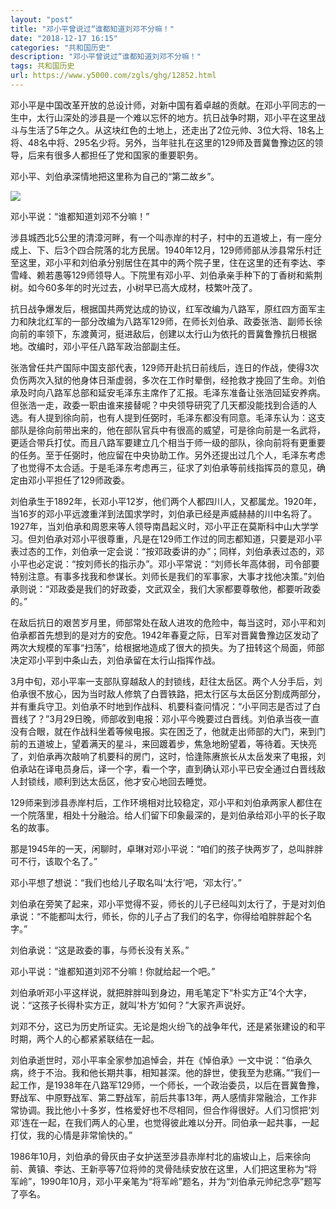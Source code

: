```yaml
---
layout: "post"
title: "邓小平曾说过“谁都知道刘邓不分嘛！"
date: "2018-12-17 16:15"
categories: "共和国历史"
description: "邓小平曾说过“谁都知道刘邓不分嘛！"
tags: 共和国历史
url: https://www.y5000.com/zgls/ghg/12852.html
---
```






邓小平是中国改革开放的总设计师，对新中国有着卓越的贡献。在邓小平同志的一生中，太行山深处的涉县是一个难以忘怀的地方。抗日战争时期，邓小平在这里战斗与生活了5年之久。从这块红色的土地上，还走出了2位元帅、3位大将、18名上将、48名中将、295名少将。另外，当年驻扎在这里的129师及晋冀鲁豫边区的领导，后来有很多人都担任了党和国家的重要职务。

邓小平、刘伯承深情地把这里称为自己的“第二故乡”。

![](https://img.y5000.com/uploads/allimg/170209/112R92S0-0.jpg)

邓小平说：“谁都知道刘邓不分嘛！”

涉县城西北5公里的清漳河畔，有一个叫赤岸的村子，村中的五道坡上，有一座分成上、下、后3个四合院落的北方民居。1940年12月，129师师部从涉县常乐村迁至这里，邓小平和刘伯承分别居住在其中的两个院子里，住在这里的还有李达、李雪峰、赖若愚等129师领导人。下院里有邓小平、刘伯承亲手种下的丁香树和紫荆树。如今60多年的时光过去，小树早已高大成材，枝繁叶茂了。

抗日战争爆发后，根据国共两党达成的协议，红军改编为八路军，原红四方面军主力和陕北红军的一部分改编为八路军129师，在师长刘伯承、政委张浩、副师长徐向前的率领下，东渡黄河，挺进敌后，创建以太行山为依托的晋冀鲁豫抗日根据地。改编时，邓小平任八路军政治部副主任。

张浩曾任共产国际中国支部代表，129师开赴抗日前线后，连日的作战，使得3次负伤两次入狱的他身体日渐虚弱，多次在工作时晕倒，经抢救才挽回了生命。刘伯承及时向八路军总部和延安毛泽东主席作了汇报。毛泽东准备让张浩回延安养病。但张浩一走，政委一职由谁来接替呢？中央领导研究了几天都没能找到合适的人选。有人提到徐向前，也有人提到任弼时，毛泽东都没有同意。毛泽东认为：这支部队是徐向前带出来的，他在部队官兵中有很高的威望，可是徐向前是一名武将，更适合带兵打仗。而且八路军要建立几个相当于师一级的部队，徐向前将有更重要的任务。至于任弼时，他应留在中央协助工作。另外还提出过几个人，毛泽东考虑了也觉得不太合适。于是毛泽东考虑再三，征求了刘伯承等前线指挥员的意见，确定由邓小平担任了129师政委。

刘伯承生于1892年，长邓小平12岁，他们两个人都四川人，又都属龙。1920年，当16岁的邓小平远渡重洋到法国求学时，刘伯承已经是声威赫赫的川中名将了。1927年，当刘伯承和周恩来等人领导南昌起义时，邓小平正在莫斯科中山大学学习。但刘伯承对邓小平很尊重，凡是在129师工作过的同志都知道，只要是邓小平表过态的工作，刘伯承一定会说：“按邓政委讲的办”；同样，刘伯承表过态的，邓小平也必定说：“按刘师长的指示办”。邓小平常说：“刘师长年高体弱，司令部要特别注意。有事多找我和参谋长。刘师长是我们的军事家，大事才找他决策。”刘伯承则说：“邓政委是我们的好政委，文武双全，我们大家都要尊敬他，都要听政委的。”

在敌后抗日的艰苦岁月里，师部常处在敌人进攻的危险中，每当这时，邓小平和刘伯承都首先想到的是对方的安危。1942年春夏之际，日军对晋冀鲁豫边区发动了两次大规模的军事“扫荡”，给根据地造成了很大的损失。为了扭转这个局面，师部决定邓小平到中条山去，刘伯承留在太行山指挥作战。

3月中旬，邓小平率一支部队穿越敌人的封锁线，赶往太岳区。两个人分手后，刘伯承很不放心，因为当时敌人修筑了白晋铁路，把太行区与太岳区分割成两部分，并有重兵守卫。刘伯承不时地到作战科、机要科查问情况：“小平同志是否过了白晋线了？”3月29日晚，师部收到电报：邓小平今晚要过白晋线。刘伯承当夜一直没有合眼，就在作战科坐着等候电报。实在困乏了，他就走出师部的大门，来到门前的五道坡上，望着满天的星斗，来回踱着步，焦急地盼望着，等待着。天快亮了，刘伯承再次敲响了机要科的房门，这时，恰逢陈赓旅长从太岳发来了电报，刘伯承站在译电员身后，译一个字，看一个字，直到确认邓小平已安全通过白晋线敌人封锁线，顺利到达太岳区，他才安心地回去睡觉。

129师来到涉县赤岸村后，工作环境相对比较稳定，邓小平和刘伯承两家人都住在一个院落里，相处十分融洽。给人们留下印象最深的，是刘伯承给邓小平的长子取名的故事。

那是1945年的一天，闲聊时，卓琳对邓小平说：“咱们的孩子快两岁了，总叫胖胖可不行，该取个名了。”

邓小平想了想说：“我们也给儿子取名叫‘太行’吧，‘邓太行’。”

刘伯承在旁笑了起来，邓小平觉得不妥，师长的儿子已经叫刘太行了，于是对刘伯承说：“不能都叫太行，师长，你的儿子占了我们的名字，你得给咱胖胖起个名字。”

刘伯承说：“这是政委的事，与师长没有关系。”

邓小平说：“谁都知道刘邓不分嘛！你就给起一个吧。”

刘伯承听邓小平这样说，就把胖胖叫到身边，用毛笔定下“朴实方正”4个大字，说：“这孩子长得朴实方正，就叫‘朴方’如何？”大家齐声说好。

刘邓不分，这已为历史所证实。无论是炮火纷飞的战争年代，还是紧张建设的和平时期，两个人的心都紧紧联结在一起。

刘伯承逝世时，邓小平率全家参加追悼会，并在《悼伯承》一文中说：“伯承久病，终于不治。我和他长期共事，相知甚深。他的辞世，使我至为悲痛。”“我们一起工作，是1938年在八路军129师，一个师长，一个政治委员，以后在晋冀鲁豫，野战军、中原野战军、第二野战军，前后共事13年，两人感情非常融洽，工作非常协调。我比他小十多岁，性格爱好也不尽相同，但合作得很好。人们习惯把‘刘邓’连在一起，在我们两人的心里，也觉得彼此难以分开。同伯承一起共事，一起打仗，我的心情是非常愉快的。”

1986年10月，刘伯承的骨灰由子女护送至涉县赤岸村北的庙坡山上，后来徐向前、黄镇、李达、王新亭等7位将帅的灵骨陆续安放在这里，人们把这里称为“将军岭”，1990年10月，邓小平亲笔为“将军岭”题名，并为“刘伯承元帅纪念亭”题写了亭名。
